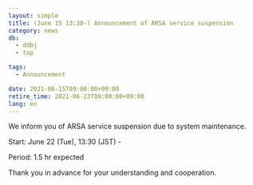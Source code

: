 ```yaml
---
layout: simple
title: (June 15 13:30-) Announcement of ARSA service suspension
category: news
db:
  - ddbj
  - top

tags:
  - Announcement

date: 2021-06-15T09:00:00+09:00
retire_time: 2021-06-23T09:00:00+09:00
lang: en
---
```


We inform you of ARSA service suspension due to system maintenance.

Start: June 22 (Tue), 13:30 (JST) - 

Period: 1.5 hr expected

Thank you in advance for your understanding and cooperation.


